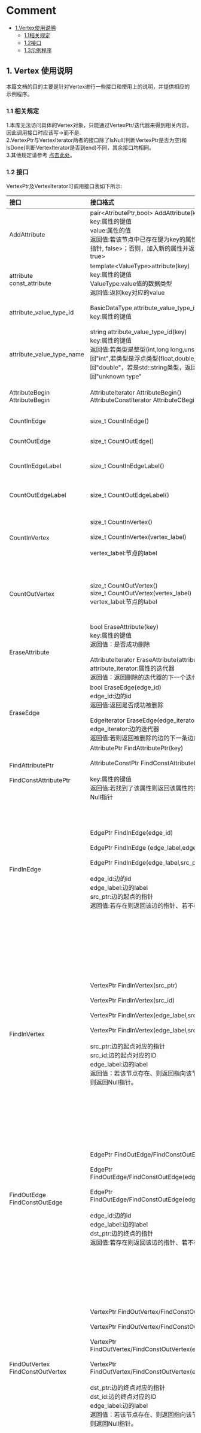 # Comment 
- [1.Vertex使用说明](#1-vertex-%E4%BD%BF%E7%94%A8%E8%AF%B4%E6%98%8E)
   - [1.1相关规定](#11-%E7%9B%B8%E5%85%B3%E8%A7%84%E5%AE%9A)
   - [1.2接口](#12-%E6%8E%A5%E5%8F%A3)
   - [1.3示例程序](#13-%E7%A4%BA%E4%BE%8B%E7%A8%8B%E5%BA%8F)
## 1. Vertex 使用说明

本篇文档的目的主要是针对Vertex进行一些接口和使用上的说明，并提供相应的示例程序。

### 1.1 相关规定

1.本库无法访问具体的Vertex对象，只能通过VertexPtr/迭代器来得到相关内容，因此调用接口时应该写->而不是.<br>
2.VertexPtr与VertexIterator两者的接口除了IsNull(判断VertexPtr是否为空)和IsDone(判断VertexIterator是否到end)不同，其余接口均相同。<br>
3.其他规定请参考 [点击此处](./graph.md)。

### 1.2 接口
VertexPtr及VertexIterator可调用接口表如下所示:


|接口|接口格式|接口说明|
|:--|:--|:--|
|AddAttribute|pair\<AtributePtr,bool\> AddAttribute(key,value)<br>key:属性的键值<br>value:属性的值<br>返回值:若该节点中已存在键为key的属性则返回<指向已有属性的指针, false>；否则，加入新的属性并返回<指向新属性的指针, true>|往节点中加入属性key值为key,value值为value的属性|
|attribute<br>const_attribute|template\<ValueType\>attribute(key)<br>key:属性的键值<br>ValueType:value值的数据类型<br>返回值:返回key对应的value|得到该节点键值为key的value/常量value|
|attribute_value_type_id|BasicDataType attribute_value_type_id(key)<br>key:属性的键值|得到该节点键值为key的value的类型的id|
|attribute_value_type_name|string attribute_value_type_id(key)<br>key:属性的键值<br>返回值:若类型是整型(int,long long,unsigned int等等)，返回"int",若类型是浮点类型(float,double,long double),返回"double"，若是std::string类型，返回"string"，其他类型返回"unknown type"|得到该节点键值为key的value的类型的名字|
|AttributeBegin<br>AttributeBegin|AttributeIterator AttributeBegin()<br>AttributeConstIterator AttributeCBegin()|得到这个节点属性的迭代器/常量迭代器|
|CountInEdge|size_t CountInEdge()|得到指向这个节点的边的数量|
|CountOutEdge|size_t CountOutEdge()|得到指出这个节点的边的数量|
|CountInEdgeLabel|size_t CountInEdgeLabel()|得到指向该节点的所有边的不同Label数量|
|CountOutEdgeLabel|size_t CountOutEdgeLabel()|得到指出该节点的所有边的不同Label数量|
|CountInVertex|size_t CountInVertex()<br><br>size_t CountInVertex(vertex_label)<br><br>vertex_label:节点的label|得到指向该节点所有边的起点的数量/VertexLabel为vertex_label的起点的数量|
|CountOutVertex|size_t CountOutVertex()<br>size_t CountOutVertex(vertex_label)<br>vertex_label:节点的label|得到指出该节点所有边的起点的数量/VertexLabel为vertex_label的起点的数量|
|EraseAttribute|bool EraseAttribute(key)<br>key:属性的键值<br>返回值：是否成功删除<br><br>AttributeIterator EraseAttribute(attribute_iterator)<br>attribute_iterator:属性的迭代器<br>返回值：返回删除的迭代器的下一个迭代器|删除该节点键值为key的属性或删除属性迭代器为attribute_iterator的属性|
|EraseEdge|bool EraseEdge(edge_id)<br>edge_id:边的id<br>返回值:返回是否成功被删除<br><br>EdgeIterator EraseEdge(edge_iterator)<br>edge_iterator:边的迭代器<br>返回值:若则返回被删除的边的下一条边的迭代器|删除EdgeID为edge_id的边或者删除迭代器为edge_iterator的边|
|FindAttributePtr<br><br>FindConstAttributePtr|AttributePtr FindAttributePtr(key)<br><br>AttributeConstPtr FindConstAttributePtr(key)<br><br>key:属性的键值<br>返回值:若找到了该属性则返回该属性的指针/常量指针，否则返回Null指针|找到该节点键值为key对应的Attribute指针/常量指针|
|FindInEdge|EdgePtr FindInEdge(edge_id)<br><br>EdgePtr FindInEdge (edge_label,edge_id)<br><br>EdgePtr FindInEdge(edge_label,src_ptr,edge_id);<br><br>edge_id:边的id<br>edge_label:边的label<br>src_ptr:边的起点的指针<br>返回值:若存在则返回该边的指针、若不存在则返回Null指针。|找到该节点入边的id为edge_id的边<br><br>找到该节点的Label为edge_label的入边集中查找ID为edge_id的边<br><br>在该节点的Label为edge_label的入边集中查找指向src_ptr、ID为edge_id的边|
|FindInVertex|VertexPtr FindInVertex(src_ptr)<br><br>VertexPtr FindInVertex(src_id)<br><br>VertexPtr FindInVertex(edge_label,src_ptr)<br><br>VertexPtr FindInVertex(edge_label,src_id)<br><br>src_ptr:边的起点对应的指针<br>src_id:边的起点对应的ID<br>edge_label:边的label<br>返回值：若该节点存在、则返回指向该节点的指针/常量指针，否则返回Null指针。|在该节点的入边指向的节点集合中查找指针src_ptr指向的vertex。<br><br>在该节点的入边指向的节点集合中查找ID为src_id的vertex。<br><br>在该节点Label为edge_label的入边指向的节点集合中查找ID为src_id的vertex。<br><br>在该节点Label为edge_label的入边指向的节点集合中查找ID为src_id的vertex。|
|FindOutEdge<br>FindConstOutEdge|EdgePtr FindOutEdge/FindConstOutEdge(edge_id)<br><br>EdgePtr FindOutEdge/FindConstOutEdge(edge_label,edge_id)<br><br>EdgePtr FindOutEdge/FindConstOutEdge(edge_label,dst_ptr,edge_id);<br><br>edge_id:边的id<br>edge_label:边的label<br>dst_ptr:边的终点的指针<br>返回值:若存在则返回该边的指针、若不存在则返回Null指针。|找到该节点出边的id为edge_id的边<br><br>找到该节点的Label为edge_label的出边集中查找ID为edge_id的边<br><br>在该节点的Label为edge_label的出边集中查找指向dst_ptr、ID为edge_id的边|
|FindOutVertex<br>FindConstOutVertex|VertexPtr FindOutVertex/FindConstOutVertex(dst_ptr)<br><br>VertexPtr FindOutVertex/FindConstOutVertex(dst_id)<br><br>VertexPtr FindOutVertex/FindConstOutVertex(edge_label,dst_ptr)<br><br>VertexPtr FindOutVertex/FindConstOutVertex(edge_label,dst_id)<br><br>dst_ptr:边的终点对应的指针<br>dst_id:边的终点对应的ID<br>edge_label:边的label<br>返回值：若该节点存在、则返回指向该节点的指针/常量指针，否则返回Null指针。|在该节点的出边指向的节点集合中查找指针dst_ptr指向的vertex。<br><br>在该节点的出边指向的节点集合中查找ID为dst_id的vertex。<br><br>在该节点Label为edge_label的出边指向的节点集合中查找指针为dst_ptr的vertex。<br><br>在该节点Label为edge_label的出边指向的节点集合中查找ID为dst_id的vertex。|
|id|VertexIDType id()|得到该节点的id|
|label|VertexLabelType label()|得到该节点的label|
|InEdgeBegin<br>InEdgeCBegin|EdgeIterator InEdgeBegin/InEdgeCBegin()<br><br>EdgeIteratorSpecifiedLabel InEdgeBegin/InEdgeCBegin(edge_label)<br><br>edge_label:边的label<br>返回值:边的迭代器|得到该点所有入边的迭代器<br><br>得到该点所有边Label为edge_label的入边的迭代器|
|InVertexBegin<br>InVertexCBegin|VertexIterator InVertexBegin/InVertexCBegin()<br><br>VertexIterator InVertexBegin/InVertexCBegin(edge_label)<br><br>edge_label:边的label<br>返回值:点的迭代器|得到该点所有入边的起点的迭代器<br><br>得到该点所有边Label为edge_label的入边起点的迭代器|
|InEdgeLabelBegin|EdgeLabelIterator InEdgeLabelBegin()<br><br>返回值:边label的迭代器|得到该点所有入边label的迭代器|
|OutEdgeBegin<br>OutEdgeCBegin|EdgeIterator OutEdgeBegin/OutEdgeCBegin()<br><br>EdgeIteratorSpecifiedLabel OutEdgeBegin/OutEdgeCBegin(edge_label)<br><br>edge_label:边的label<br>返回值:边的迭代器|得到该点所有出边的迭代器<br><br>得到该点所有边Label为edge_label的出边的迭代器|
|OutVertexBegin<br>OutVertexCBegin|VertexIterator OutVertexBegin/OutVertexCBegin()<br><br>VertexIterator OutVertexBegin/OutVertexCBegin(edge_label)<br><br>edge_label:边的label<br>返回值:点的迭代器|得到该点所有出边的终点的迭代器<br><br>得到该点所有边Label为edge_label的出边终点的迭代器|
|OutEdgeLabelBegin|EdgeLabelIterator OutEdgeLabelBegin()<br><br>返回值:边label的迭代器|得到该点所有出边label的迭代器|
|SetAttribute|pair<AttributePtr, bool> SetAttribute(key,value)<br><br>key:属性的key<br>value:属性的value<br>返回值:若该节点中存在键为key的属性则返回<指向修改后属性的指针, true>；否则，返回<NULL指针, false>|将该节点中键为key的属性的值设为value|
|IsNull|bool IsNull()|判断指针是否非空|

### 1.3 示例程序


```c++
GUNDAM::graph<> g;
VertexPtr node_ptr = g.FindVertex(1);
std::cout<<it->id()<<" "<<it->label()<<std::endl;
//visit all out edge of vertex1
for (auto it = node_ptr->OutEdgeBegin();!it.IsDone();it++){
    ......
}
//visit all out edge with label 1 of vertex1
for (auto it = node_ptr->OutEdgeBegin(1);!it.IsDone();it++){
    ......
}
//add attribute
node_ptr->AddAttribute(key,value);
//visit attribute of this vertex
for (auto it = node_ptr->AttributeBegin();!it.IsDone();it++){
    std::cout<<it->key()<<" "<<it->template<ValueType>value()<<std::endl;
}
//erase edge
auto it = node_ptr->OutEdgeBegin();
while (!it.IsDone()){
    it = node_ptr->EraseEdge(it);
}
```